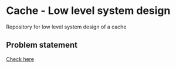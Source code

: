 # Cache - Low level system design 
Repository for low level system design of a cache

## Problem statement
[Check here](problem-statement.md)